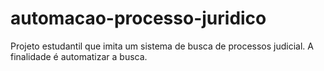 # automacao-processo-juridico
Projeto estudantil que imita um sistema de busca de processos judicial. A finalidade é automatizar a busca.
